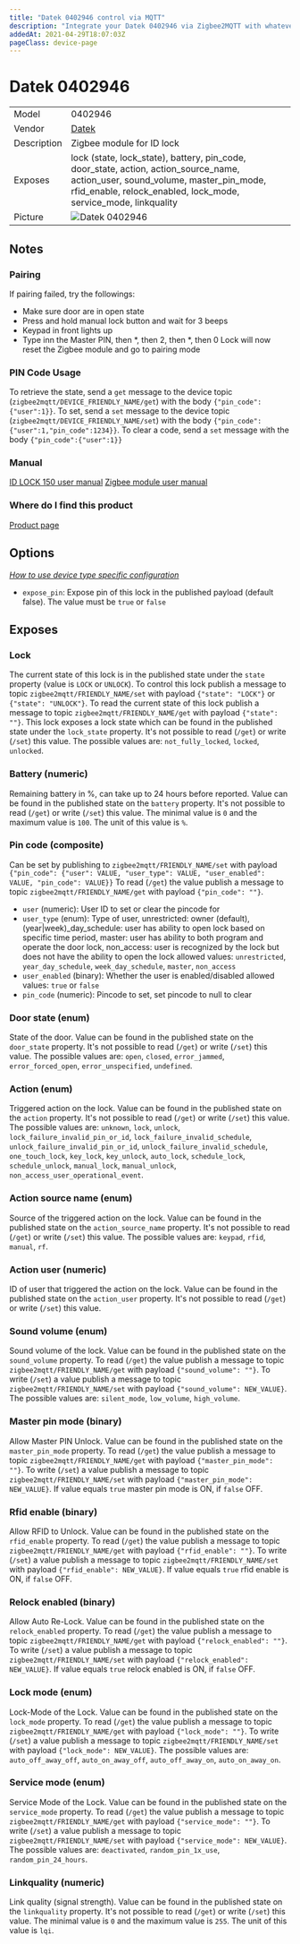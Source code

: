 ```yaml
---
title: "Datek 0402946 control via MQTT"
description: "Integrate your Datek 0402946 via Zigbee2MQTT with whatever smart home infrastructure you are using without the vendor's bridge or gateway."
addedAt: 2021-04-29T18:07:03Z
pageClass: device-page
---
```


<!-- !!!! -->
<!-- ATTENTION: This file is auto-generated through docgen! -->
<!-- You can only edit the "Notes"-Section between the two comment lines "Notes BEGIN" and "Notes END". -->
<!-- Do not use h1 or h2 heading within "## Notes"-Section. -->
<!-- !!!! -->

# Datek 0402946

|     |     |
|-----|-----|
| Model | 0402946  |
| Vendor  | [Datek](/supported-devices/#v=Datek)  |
| Description | Zigbee module for ID lock |
| Exposes | lock (state, lock_state), battery, pin_code, door_state, action, action_source_name, action_user, sound_volume, master_pin_mode, rfid_enable, relock_enabled, lock_mode, service_mode, linkquality |
| Picture | ![Datek 0402946](https://www.zigbee2mqtt.io/images/devices/0402946.jpg) |


<!-- Notes BEGIN: You can edit here. Add "## Notes" headline if not already present. -->
## Notes


### Pairing
If pairing failed, try the followings:
- Make sure door are in open state
- Press and hold manual lock button and wait for 3 beeps
- Keypad in front lights up
- Type inn the Master PIN, then *, then 2, then *, then 0
Lock will now reset the Zigbee module and go to pairing mode

### PIN Code Usage
To retrieve the state, send a `get` message to the device topic (`zigbee2mqtt/DEVICE_FRIENDLY_NAME/get`) with the body `{"pin_code":{"user":1}}`. To set, send a `set` message to the device topic (`zigbee2mqtt/DEVICE_FRIENDLY_NAME/set`) with the body `{"pin_code":{"user":1,"pin_code":1234}}`. To clear a code, send a `set` message with the body `{"pin_code":{"user":1}}`

### Manual
[ID LOCK 150 user manual](https://idlock.no/wp-content/uploads/2018/03/20180123-001-IDL150-UserManual.pdf)
[Zigbee module user manual](https://idlock.no/wp-content/uploads/2020/11/User-Manual-Zigbee-module_EN_v0.4.pdf)

### Where do I find this product
[Product page](https://shop.evasmart.no/produkt/smarthus/id-lock-dorlaspakke)
<!-- Notes END: Do not edit below this line -->



## Options
*[How to use device type specific configuration](../guide/configuration/devices-groups.md#specific-device-options)*

* `expose_pin`: Expose pin of this lock in the published payload (default false). The value must be `true` or `false`


## Exposes

### Lock 
The current state of this lock is in the published state under the `state` property (value is `LOCK` or `UNLOCK`).
To control this lock publish a message to topic `zigbee2mqtt/FRIENDLY_NAME/set` with payload `{"state": "LOCK"}` or `{"state": "UNLOCK"}`.
To read the current state of this lock publish a message to topic `zigbee2mqtt/FRIENDLY_NAME/get` with payload `{"state": ""}`.
This lock exposes a lock state which can be found in the published state under the `lock_state` property. It's not possible to read (`/get`) or write (`/set`) this value. The possible values are: `not_fully_locked`, `locked`, `unlocked`.

### Battery (numeric)
Remaining battery in %, can take up to 24 hours before reported.
Value can be found in the published state on the `battery` property.
It's not possible to read (`/get`) or write (`/set`) this value.
The minimal value is `0` and the maximum value is `100`.
The unit of this value is `%`.

### Pin code (composite)
Can be set by publishing to `zigbee2mqtt/FRIENDLY_NAME/set` with payload `{"pin_code": {"user": VALUE, "user_type": VALUE, "user_enabled": VALUE, "pin_code": VALUE}}`
To read (`/get`) the value publish a message to topic `zigbee2mqtt/FRIENDLY_NAME/get` with payload `{"pin_code": ""}`.
- `user` (numeric): User ID to set or clear the pincode for 
- `user_type` (enum): Type of user, unrestricted: owner (default), (year|week)_day_schedule: user has ability to open lock based on specific time period, master: user has ability to both program and operate the door lock, non_access: user is recognized by the lock but does not have the ability to open the lock allowed values: `unrestricted`, `year_day_schedule`, `week_day_schedule`, `master`, `non_access`
- `user_enabled` (binary): Whether the user is enabled/disabled allowed values: `true` or `false`
- `pin_code` (numeric): Pincode to set, set pincode to null to clear 

### Door state (enum)
State of the door.
Value can be found in the published state on the `door_state` property.
It's not possible to read (`/get`) or write (`/set`) this value.
The possible values are: `open`, `closed`, `error_jammed`, `error_forced_open`, `error_unspecified`, `undefined`.

### Action (enum)
Triggered action on the lock.
Value can be found in the published state on the `action` property.
It's not possible to read (`/get`) or write (`/set`) this value.
The possible values are: `unknown`, `lock`, `unlock`, `lock_failure_invalid_pin_or_id`, `lock_failure_invalid_schedule`, `unlock_failure_invalid_pin_or_id`, `unlock_failure_invalid_schedule`, `one_touch_lock`, `key_lock`, `key_unlock`, `auto_lock`, `schedule_lock`, `schedule_unlock`, `manual_lock`, `manual_unlock`, `non_access_user_operational_event`.

### Action source name (enum)
Source of the triggered action on the lock.
Value can be found in the published state on the `action_source_name` property.
It's not possible to read (`/get`) or write (`/set`) this value.
The possible values are: `keypad`, `rfid`, `manual`, `rf`.

### Action user (numeric)
ID of user that triggered the action on the lock.
Value can be found in the published state on the `action_user` property.
It's not possible to read (`/get`) or write (`/set`) this value.

### Sound volume (enum)
Sound volume of the lock.
Value can be found in the published state on the `sound_volume` property.
To read (`/get`) the value publish a message to topic `zigbee2mqtt/FRIENDLY_NAME/get` with payload `{"sound_volume": ""}`.
To write (`/set`) a value publish a message to topic `zigbee2mqtt/FRIENDLY_NAME/set` with payload `{"sound_volume": NEW_VALUE}`.
The possible values are: `silent_mode`, `low_volume`, `high_volume`.

### Master pin mode (binary)
Allow Master PIN Unlock.
Value can be found in the published state on the `master_pin_mode` property.
To read (`/get`) the value publish a message to topic `zigbee2mqtt/FRIENDLY_NAME/get` with payload `{"master_pin_mode": ""}`.
To write (`/set`) a value publish a message to topic `zigbee2mqtt/FRIENDLY_NAME/set` with payload `{"master_pin_mode": NEW_VALUE}`.
If value equals `true` master pin mode is ON, if `false` OFF.

### Rfid enable (binary)
Allow RFID to Unlock.
Value can be found in the published state on the `rfid_enable` property.
To read (`/get`) the value publish a message to topic `zigbee2mqtt/FRIENDLY_NAME/get` with payload `{"rfid_enable": ""}`.
To write (`/set`) a value publish a message to topic `zigbee2mqtt/FRIENDLY_NAME/set` with payload `{"rfid_enable": NEW_VALUE}`.
If value equals `true` rfid enable is ON, if `false` OFF.

### Relock enabled (binary)
Allow Auto Re-Lock.
Value can be found in the published state on the `relock_enabled` property.
To read (`/get`) the value publish a message to topic `zigbee2mqtt/FRIENDLY_NAME/get` with payload `{"relock_enabled": ""}`.
To write (`/set`) a value publish a message to topic `zigbee2mqtt/FRIENDLY_NAME/set` with payload `{"relock_enabled": NEW_VALUE}`.
If value equals `true` relock enabled is ON, if `false` OFF.

### Lock mode (enum)
Lock-Mode of the Lock.
Value can be found in the published state on the `lock_mode` property.
To read (`/get`) the value publish a message to topic `zigbee2mqtt/FRIENDLY_NAME/get` with payload `{"lock_mode": ""}`.
To write (`/set`) a value publish a message to topic `zigbee2mqtt/FRIENDLY_NAME/set` with payload `{"lock_mode": NEW_VALUE}`.
The possible values are: `auto_off_away_off`, `auto_on_away_off`, `auto_off_away_on`, `auto_on_away_on`.

### Service mode (enum)
Service Mode of the Lock.
Value can be found in the published state on the `service_mode` property.
To read (`/get`) the value publish a message to topic `zigbee2mqtt/FRIENDLY_NAME/get` with payload `{"service_mode": ""}`.
To write (`/set`) a value publish a message to topic `zigbee2mqtt/FRIENDLY_NAME/set` with payload `{"service_mode": NEW_VALUE}`.
The possible values are: `deactivated`, `random_pin_1x_use`, `random_pin_24_hours`.

### Linkquality (numeric)
Link quality (signal strength).
Value can be found in the published state on the `linkquality` property.
It's not possible to read (`/get`) or write (`/set`) this value.
The minimal value is `0` and the maximum value is `255`.
The unit of this value is `lqi`.

